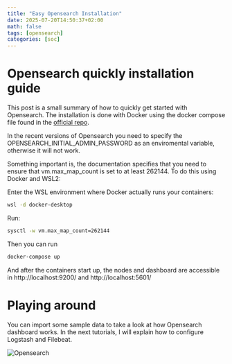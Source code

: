 ```yaml
---
title: "Easy Opensearch Installation"
date: 2025-07-20T14:50:37+02:00
math: false
tags: [opensearch]
categories: [soc]
---
```


# Opensearch quickly installation guide

This post is a small summary of how to quickly get started with Opensearch. The installation is done with Docker using the docker compose file found in the [official repo](https://github.com/opensearch-project/opensearch-build/tree/main/docker/release/dockercomposefiles).

In the recent versions of Opensearch you need to specify the OPENSEARCH_INITIAL_ADMIN_PASSWORD as an enviromental variable, otherwise it will not work.

Something important is, the documentation specifies that you need to ensure that vm.max_map_count is set to at least 262144. To do this using Docker and WSL2:

Enter the WSL environment where Docker actually runs your containers:

```bash
wsl -d docker-desktop
```

Run:

```bash
sysctl -w vm.max_map_count=262144
```

Then you can run 

```bash
docker-compose up
```

And after the containers start up, the nodes and dashboard are accessible in http://localhost:9200/ and http://localhost:5601/

# Playing around

You can import some sample data to take a look at how Opensearch dashboard works. In the next tutorials, I will explain how to configure Logstash and Filebeat.

![Opensearch](https://jackleila.github.io/programming/images/opensearch.png)
